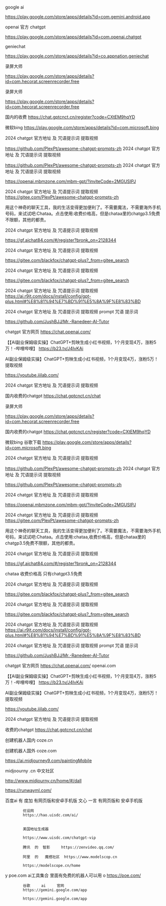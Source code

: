google  ai

https://play.google.com/store/apps/details?id=com.gemini.android.app

openai    官方   chatgpt

https://play.google.com/store/apps/details?id=com.openai.chatgpt

geniechat

https://play.google.com/store/apps/details?id=co.appnation.geniechat

录屏大师

https://play.google.com/store/apps/details?id=com.hecorat.screenrecorder.free



录屏大师

https://play.google.com/store/apps/details?id=com.hecorat.screenrecorder.free



国内的收费
https://chat.gptcnct.cn/register?code=CXtEM9hqYD


微软bing
https://play.google.com/store/apps/details?id=com.microsoft.bing



2024 chatgpt 官方地址 及 咒语提示词 提取视频


https://github.com/PlexPt/awesome-chatgpt-prompts-zh
2024 chatgpt 官方地址 及 咒语提示词 提取视频

https://github.com/PlexPt/awesome-chatgpt-prompts-zh
2024 chatgpt 官方地址 及 咒语提示词 提取视频

https://openai.mbmzone.com/mbm-gpt/?inviteCode=2MGUSIPJ

2024 chatgpt 官方地址 及 咒语提示词 提取视频
https://gitee.com/PlexPt/awesome-chatgpt-prompts-zh


用这个神奇的聊天工具，我的生活变得更加便利了。不需要魔法，不需要海外手机号码，来试试吧:Chataa。点击使用:收费价格高，但是chataa里的chatgp3.5免费不限额，其他的都贵。

2024 chatgpt 官方地址 及 咒语提示词 提取视频


https://gf.aichat84.com/#/register?bronk_on=2128344


2024 chatgpt 官方地址 及 咒语提示词 提取视频

https://gitee.com/blackfox/chatgpt-plus?_from=gitee_search

2024 chatgpt 官方地址 及 咒语提示词 提取视频

https://gitee.com/blackfox/chatgpt-plus?_from=gitee_search

2024 chatgpt 官方地址 及 咒语提示词 提取视频
https://ai.r9it.com/docs/install/config/gpt-plus.html#%E8%81%94%E7%BD%91%E5%8A%9F%E8%83%BD

2024 chatgpt 官方地址 及 咒语提示词 提取视频
prompt 咒语 提示词

https://github.com/JushBJJ/Mr.-Ranedeer-AI-Tutor


chatgpt 官方网页
https://chat.openai.com/

【【AI副业保姆级实操】ChatGPT+剪映生成小红书视频，1个月变现4万，涨粉5万！-哔哩哔哩】 https://b23.tv/J4IvKAi


AI副业保姆级实操】ChatGPT+剪映生成小红书视频，1个月变现4万，涨粉5万！
提取视频

https://youtube.iiilab.com/


2024 chatgpt 官方地址 及 咒语提示词 提取视频


国内收费的chatgpt
https://chat.gptcnct.cn/chat

录屏大师

https://play.google.com/store/apps/details?id=com.hecorat.screenrecorder.free

国内收费的chatgpt
https://chat.gptcnct.cn/register?code=CXtEM9hqYD

微软bing  谷歌下载
https://play.google.com/store/apps/details?id=com.microsoft.bing

2024 chatgpt 官方地址 及 咒语提示词 提取视频

https://github.com/PlexPt/awesome-chatgpt-prompts-zh
2024 chatgpt 官方地址 及 咒语提示词 提取视频

https://github.com/PlexPt/awesome-chatgpt-prompts-zh

2024 chatgpt 官方地址 及 咒语提示词 提取视频

https://openai.mbmzone.com/mbm-gpt/?inviteCode=2MGUSIPJ

2024 chatgpt 官方地址 及 咒语提示词 提取视频
https://gitee.com/PlexPt/awesome-chatgpt-prompts-zh

用这个神奇的聊天工具，我的生活变得更加便利了。不需要魔法，不需要海外手机号码，来试试吧:Chataa。点击使用:chataa,收费价格高，但是chataa里的chatgp3.5免费不限额，其他的都贵。


2024 chatgpt 官方地址 及 咒语提示词 提取视频

https://gf.aichat84.com/#/register?bronk_on=2128344


chataa   收费价格高  只有chatgpt3.5免费

2024 chatgpt 官方地址 及 咒语提示词 提取视频

https://gitee.com/blackfox/chatgpt-plus?_from=gitee_search

2024 chatgpt 官方地址 及 咒语提示词 提取视频

https://gitee.com/blackfox/chatgpt-plus?_from=gitee_search


2024 chatgpt 官方地址 及 咒语提示词 提取视频
https://ai.r9it.com/docs/install/config/gpt-plus.html#%E8%81%94%E7%BD%91%E5%8A%9F%E8%83%BD

2024 chatgpt 官方地址 及 咒语提示词 提取视频
prompt 咒语 提示词

https://github.com/JushBJJ/Mr.-Ranedeer-AI-Tutor

chatgpt 官方网页
https://chat.openai.com/
 openai.com

 【【AI副业保姆级实操】ChatGPT+剪映生成小红书视频，1个月变现4万，涨粉5万！-哔哩哔哩】 https://b23.tv/J4IvKAi


 AI副业保姆级实操】ChatGPT+剪映生成小红书视频，1个月变现4万，涨粉5万！
 提取视频

 https://youtube.iiilab.com/

 2024 chatgpt 官方地址 及 咒语提示词 提取视频

 收费的chatgpt
 https://chat.gptcnct.cn/chat

 创建机器人国内
 coze.cn

 创建机器人国外
 coze.com


 https://ai.midjourney9.com/paintingMobile

 midjoourny .cn     中文社区

 http://www.midjourny.cn/home/#/dall


 https://runwayml.com/

 百度ai    有     度加      有网页版和安卓手机版
            文心 一言        有网页版和  安卓手机版

            优设网
            https://hao.uisdc.com/ai/


            美国地址生成器

            https://www.uisdc.com/chatgpt-vip

            腾讯  的  智影     https://zenvideo.qq.com/

            阿里  的   魔搭社区  https://www.modelscop.cn

            https://modelscope.cn/home
y
            poe.com      ai工具集合  里面有免费的机器人可以用
o
            https://poe.com/

            谷歌     ai     官网
            https://gemini.google.com/app

            https://gemini.google.com/app
